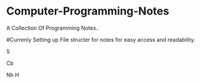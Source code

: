 # Computer-Programming-Notes
A Collection Of Programming Notes..

#Currenly Setting up File structer for notes for easy access and readability.

S

Cb

Nh
H

